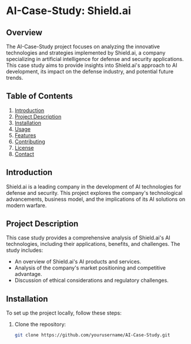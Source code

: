 
# AI-Case-Study: Shield.ai

## Overview
The AI-Case-Study project focuses on analyzing the innovative technologies and strategies implemented by Shield.ai, a company specializing in artificial intelligence for defense and security applications. This case study aims to provide insights into Shield.ai's approach to AI development, its impact on the defense industry, and potential future trends.

## Table of Contents
1. [Introduction](#introduction)
2. [Project Description](#project-description)
3. [Installation](#installation)
4. [Usage](#usage)
5. [Features](#features)
6. [Contributing](#contributing)
7. [License](#license)
8. [Contact](#contact)

## Introduction
Shield.ai is a leading company in the development of AI technologies for defense and security. This project explores the company's technological advancements, business model, and the implications of its AI solutions on modern warfare.

## Project Description
This case study provides a comprehensive analysis of Shield.ai's AI technologies, including their applications, benefits, and challenges. The study includes:
- An overview of Shield.ai's AI products and services.
- Analysis of the company's market positioning and competitive advantage.
- Discussion of ethical considerations and regulatory challenges.

## Installation
To set up the project locally, follow these steps:
1. Clone the repository:
   ```bash
   git clone https://github.com/yourusername/AI-Case-Study.git